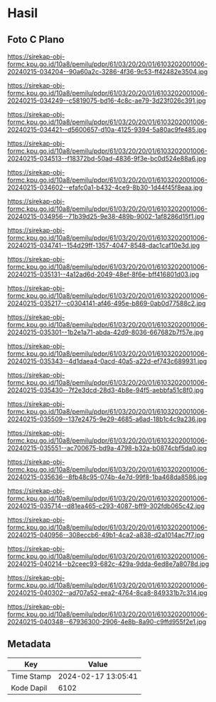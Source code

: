 # Hasil

## Foto C Plano

https://sirekap-obj-formc.kpu.go.id/10a8/pemilu/pdpr/61/03/20/20/01/6103202001006-20240215-034204--90a60a2c-3286-4f36-9c53-ff42482e3504.jpg

https://sirekap-obj-formc.kpu.go.id/10a8/pemilu/pdpr/61/03/20/20/01/6103202001006-20240215-034249--c5819075-bd16-4c8c-ae79-3d23f026c391.jpg

https://sirekap-obj-formc.kpu.go.id/10a8/pemilu/pdpr/61/03/20/20/01/6103202001006-20240215-034421--d5600657-d10a-4125-9394-5a80ac9fe485.jpg

https://sirekap-obj-formc.kpu.go.id/10a8/pemilu/pdpr/61/03/20/20/01/6103202001006-20240215-034513--f18372bd-50ad-4836-9f3e-bc0d524e88a6.jpg

https://sirekap-obj-formc.kpu.go.id/10a8/pemilu/pdpr/61/03/20/20/01/6103202001006-20240215-034602--efafc0a1-b432-4ce9-8b30-1d44f45f8eaa.jpg

https://sirekap-obj-formc.kpu.go.id/10a8/pemilu/pdpr/61/03/20/20/01/6103202001006-20240215-034956--71b39d25-9e38-489b-9002-1af8286d15f1.jpg

https://sirekap-obj-formc.kpu.go.id/10a8/pemilu/pdpr/61/03/20/20/01/6103202001006-20240215-034741--154d29ff-1357-4047-8548-dac1caf10e3d.jpg

https://sirekap-obj-formc.kpu.go.id/10a8/pemilu/pdpr/61/03/20/20/01/6103202001006-20240215-035131--4a12ad6d-2049-48ef-8f6e-bff416801d03.jpg

https://sirekap-obj-formc.kpu.go.id/10a8/pemilu/pdpr/61/03/20/20/01/6103202001006-20240215-035217--c0304141-af46-495e-b869-0ab0d77588c2.jpg

https://sirekap-obj-formc.kpu.go.id/10a8/pemilu/pdpr/61/03/20/20/01/6103202001006-20240215-035301--1b2e1a71-abda-42d9-8036-667682b7f57e.jpg

https://sirekap-obj-formc.kpu.go.id/10a8/pemilu/pdpr/61/03/20/20/01/6103202001006-20240215-035343--4d1daea4-0acd-40a5-a22d-ef743c689931.jpg

https://sirekap-obj-formc.kpu.go.id/10a8/pemilu/pdpr/61/03/20/20/01/6103202001006-20240215-035430--7f2e3dcd-28d3-4b8e-94f5-aebbfa51c8f0.jpg

https://sirekap-obj-formc.kpu.go.id/10a8/pemilu/pdpr/61/03/20/20/01/6103202001006-20240215-035509--137e2475-9e29-4685-a6ad-18b1c4c9a236.jpg

https://sirekap-obj-formc.kpu.go.id/10a8/pemilu/pdpr/61/03/20/20/01/6103202001006-20240215-035551--ac700675-bd9a-4798-b32a-b0874cbf5da0.jpg

https://sirekap-obj-formc.kpu.go.id/10a8/pemilu/pdpr/61/03/20/20/01/6103202001006-20240215-035636--8fb48c95-074b-4e7d-99f8-1ba468da8586.jpg

https://sirekap-obj-formc.kpu.go.id/10a8/pemilu/pdpr/61/03/20/20/01/6103202001006-20240215-035714--d81ea465-c293-4087-bff9-302fdb065c42.jpg

https://sirekap-obj-formc.kpu.go.id/10a8/pemilu/pdpr/61/03/20/20/01/6103202001006-20240215-040956--308eccb6-49b1-4ca2-a838-d2a1014ac7f7.jpg

https://sirekap-obj-formc.kpu.go.id/10a8/pemilu/pdpr/61/03/20/20/01/6103202001006-20240215-040214--b2ceec93-682c-429a-9dda-6ed8e7a8078d.jpg

https://sirekap-obj-formc.kpu.go.id/10a8/pemilu/pdpr/61/03/20/20/01/6103202001006-20240215-040302--ad707a52-eea2-4764-8ca8-849331b7c314.jpg

https://sirekap-obj-formc.kpu.go.id/10a8/pemilu/pdpr/61/03/20/20/01/6103202001006-20240215-040348--67936300-2906-4e8b-8a90-c9ffd955f2e1.jpg


## Metadata

| Key        | Value               |
| ---------- | ------------------- |
| Time Stamp | 2024-02-17 13:05:41 |
| Kode Dapil | 6102                |



